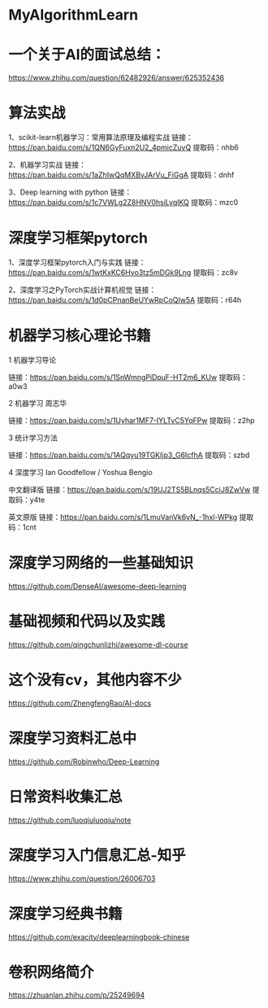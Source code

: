 # MyAlgorithmLearn

# 一个关于AI的面试总结：
https://www.zhihu.com/question/62482926/answer/625352436

# 算法实战

1、scikit-learn机器学习：常用算法原理及编程实战
链接：https://pan.baidu.com/s/1QN6GyFuxn2U2_4pmicZuvQ 提取码：nhb6

2、机器学习实战
链接：https://pan.baidu.com/s/1aZhIwQqMXBvJArVu_FiGgA 提取码：dnhf

3、Deep learning with python
链接：https://pan.baidu.com/s/1c7VWLg2Z8HNV0hsiLyqlKQ 提取码：mzc0

# 深度学习框架pytorch
1、深度学习框架pytorch入门与实践
链接：https://pan.baidu.com/s/1wtKxKC6Hvo3tz5mDGk9Lng 提取码：zc8v

2、深度学习之PyTorch实战计算机视觉
链接：https://pan.baidu.com/s/1d0pCPnanBeUYwRpCoQIw5A 提取码：r64h

# 机器学习核心理论书籍
1 机器学习导论

链接：https://pan.baidu.com/s/1SnWmngPiDpuF-HT2m6_KUw 提取码：a0w3

2 机器学习 周志华

链接：https://pan.baidu.com/s/1Uyhar1MF7-IYLTvC5YqFPw 提取码：z2hp

3 统计学习方法

链接：https://pan.baidu.com/s/1AQqyu19TGKIjp3_G6IcfhA 提取码：szbd

4 深度学习 Ian Goodfellow / Yoshua Bengio 

中文翻译版
链接：https://pan.baidu.com/s/19UJ2TS5BLnqs5CciJ8ZwVw 提取码：y4te

英文原版
链接：https://pan.baidu.com/s/1LmuVanVk6yN_-1hxl-WPkg 提取码：1cnt

# 深度学习网络的一些基础知识
https://github.com/DenseAI/awesome-deep-learning
# 基础视频和代码以及实践
https://github.com/qingchunlizhi/awesome-dl-course

# 这个没有cv，其他内容不少
https://github.com/ZhengfengRao/AI-docs

# 深度学习资料汇总中
https://github.com/Robinwho/Deep-Learning

# 日常资料收集汇总
https://github.com/luoqiuluoqiu/note

# 深度学习入门信息汇总-知乎
https://www.zhihu.com/question/26006703

# 深度学习经典书籍
https://github.com/exacity/deeplearningbook-chinese

# 卷积网络简介
https://zhuanlan.zhihu.com/p/25249694

